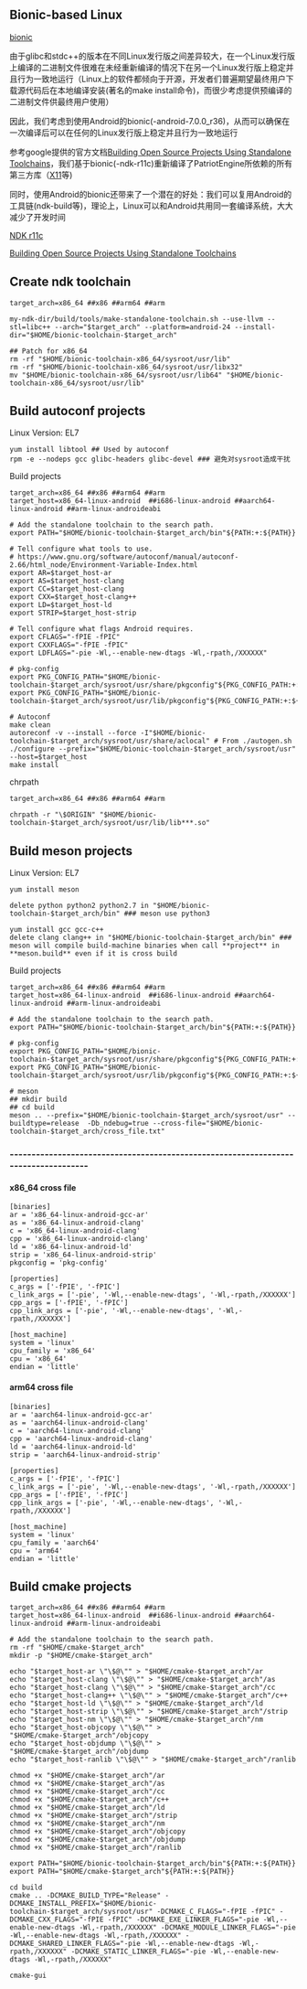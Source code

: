 ## Bionic-based Linux  
[bionic](https://android.googlesource.com/platform/bionic)  

由于glibc和stdc++的版本在不同Linux发行版之间差异较大，在一个Linux发行版上编译的二进制文件很难在未经重新编译的情况下在另一个Linux发行版上稳定并且行为一致地运行（Linux上的软件都倾向于开源，开发者们普遍期望最终用户下载源代码后在本地编译安装(著名的make install命令)，而很少考虑提供预编译的二进制文件供最终用户使用）  

因此，我们考虑到使用Android的bionic(-android-7.0.0_r36)，从而可以确保在一次编译后可以在任何的Linux发行版上稳定并且行为一致地运行  

参考google提供的官方文档[Building Open Source Projects Using Standalone Toolchains](https://developer.android.com/ndk/guides/standalone_toolchain#building_open_source_projects_using_standalone_toolchains)，我们基于bionic(-ndk-r11c)重新编译了PatriotEngine所依赖的所有第三方库（[X11](X11/README.md)等)  

同时，使用Android的bionic还带来了一个潜在的好处：我们可以复用Android的工具链(ndk-build等)，理论上，Linux可以和Android共用同一套编译系统，大大减少了开发时间  

[NDK r11c](https://developer.android.com/ndk/downloads/older_releases)  
  
[Building Open Source Projects Using Standalone Toolchains](https://developer.android.com/ndk/guides/standalone_toolchain#building_open_source_projects_using_standalone_toolchains)  

## Create ndk toolchain  
  
```
target_arch=x86_64 ##x86 ##arm64 ##arm

my-ndk-dir/build/tools/make-standalone-toolchain.sh --use-llvm --stl=libc++ --arch="$target_arch" --platform=android-24 --install-dir="$HOME/bionic-toolchain-$target_arch"

## Patch for x86_64 
rm -rf "$HOME/bionic-toolchain-x86_64/sysroot/usr/lib"
rm -rf "$HOME/bionic-toolchain-x86_64/sysroot/usr/libx32"
mv "$HOME/bionic-toolchain-x86_64/sysroot/usr/lib64" "$HOME/bionic-toolchain-x86_64/sysroot/usr/lib"
```  

## Build autoconf projects

Linux Version: EL7  
```
yum install libtool ## Used by autoconf
rpm -e --nodeps gcc glibc-headers glibc-devel ### 避免对sysroot造成干扰
```

Build projects  
```  
target_arch=x86_64 ##x86 ##arm64 ##arm
target_host=x86_64-linux-android  ##i686-linux-android ##aarch64-linux-android ##arm-linux-androideabi

# Add the standalone toolchain to the search path.
export PATH="$HOME/bionic-toolchain-$target_arch/bin"${PATH:+:${PATH}}

# Tell configure what tools to use.
# https://www.gnu.org/software/autoconf/manual/autoconf-2.66/html_node/Environment-Variable-Index.html
export AR=$target_host-ar
export AS=$target_host-clang
export CC=$target_host-clang
export CXX=$target_host-clang++
export LD=$target_host-ld
export STRIP=$target_host-strip

# Tell configure what flags Android requires.
export CFLAGS="-fPIE -fPIC"
export CXXFLAGS="-fPIE -fPIC"
export LDFLAGS="-pie -Wl,--enable-new-dtags -Wl,-rpath,/XXXXXX"

# pkg-config
export PKG_CONFIG_PATH="$HOME/bionic-toolchain-$target_arch/sysroot/usr/share/pkgconfig"${PKG_CONFIG_PATH:+:${PKG_CONFIG_PATH}}
export PKG_CONFIG_PATH="$HOME/bionic-toolchain-$target_arch/sysroot/usr/lib/pkgconfig"${PKG_CONFIG_PATH:+:${PKG_CONFIG_PATH}}

# Autoconf
make clean
autoreconf -v --install --force -I"$HOME/bionic-toolchain-$target_arch/sysroot/usr/share/aclocal" # From ./autogen.sh
./configure --prefix="$HOME/bionic-toolchain-$target_arch/sysroot/usr" --host=$target_host
make install
```  

chrpath  
```
target_arch=x86_64 ##x86 ##arm64 ##arm

chrpath -r "\$ORIGIN" "$HOME/bionic-toolchain-$target_arch/sysroot/usr/lib/lib***.so"
```

## Build meson projects 

Linux Version: EL7  
```
yum install meson

delete python python2 python2.7 in "$HOME/bionic-toolchain-$target_arch/bin" ### meson use python3

yum install gcc gcc-c++
delete clang clang++ in "$HOME/bionic-toolchain-$target_arch/bin" ### meson will compile build-machine binaries when call **project** in **meson.build** even if it is cross build

```

Build projects  
```  
target_arch=x86_64 ##x86 ##arm64 ##arm
target_host=x86_64-linux-android  ##i686-linux-android ##aarch64-linux-android ##arm-linux-androideabi

# Add the standalone toolchain to the search path.
export PATH="$HOME/bionic-toolchain-$target_arch/bin"${PATH:+:${PATH}}

# pkg-config
export PKG_CONFIG_PATH="$HOME/bionic-toolchain-$target_arch/sysroot/usr/share/pkgconfig"${PKG_CONFIG_PATH:+:${PKG_CONFIG_PATH}}
export PKG_CONFIG_PATH="$HOME/bionic-toolchain-$target_arch/sysroot/usr/lib/pkgconfig"${PKG_CONFIG_PATH:+:${PKG_CONFIG_PATH}}

# meson
## mkdir build
## cd build
meson .. --prefix="$HOME/bionic-toolchain-$target_arch/sysroot/usr" --buildtype=release  -Db_ndebug=true --cross-file="$HOME/bionic-toolchain-$target_arch/cross_file.txt" 
```  

### -----------------------------------------------------------------------------------  

#### x86_64 cross file
```
[binaries]
ar = 'x86_64-linux-android-gcc-ar'
as = 'x86_64-linux-android-clang'
c = 'x86_64-linux-android-clang'
cpp = 'x86_64-linux-android-clang'
ld = 'x86_64-linux-android-ld'
strip = 'x86_64-linux-android-strip'
pkgconfig = 'pkg-config'

[properties]
c_args = ['-fPIE', '-fPIC']
c_link_args = ['-pie', '-Wl,--enable-new-dtags', '-Wl,-rpath,/XXXXXX']
cpp_args = ['-fPIE', '-fPIC']
cpp_link_args = ['-pie', '-Wl,--enable-new-dtags', '-Wl,-rpath,/XXXXXX']

[host_machine]
system = 'linux'
cpu_family = 'x86_64'
cpu = 'x86_64'
endian = 'little'
```

#### arm64 cross file
```
[binaries]
ar = 'aarch64-linux-android-gcc-ar'
as = 'aarch64-linux-android-clang'
c = 'aarch64-linux-android-clang'
cpp = 'aarch64-linux-android-clang'
ld = 'aarch64-linux-android-ld'
strip = 'aarch64-linux-android-strip'

[properties]
c_args = ['-fPIE', '-fPIC']
c_link_args = ['-pie', '-Wl,--enable-new-dtags', '-Wl,-rpath,/XXXXXX']
cpp_args = ['-fPIE', '-fPIC']
cpp_link_args = ['-pie', '-Wl,--enable-new-dtags', '-Wl,-rpath,/XXXXXX']

[host_machine]
system = 'linux'
cpu_family = 'aarch64'
cpu = 'arm64'
endian = 'little'
```

## Build cmake projects 


```  
target_arch=x86_64 ##x86 ##arm64 ##arm
target_host=x86_64-linux-android  ##i686-linux-android ##aarch64-linux-android ##arm-linux-androideabi

# Add the standalone toolchain to the search path.
rm -rf "$HOME/cmake-$target_arch"
mkdir -p "$HOME/cmake-$target_arch"

echo "$target_host-ar \"\$@\"" > "$HOME/cmake-$target_arch"/ar
echo "$target_host-clang \"\$@\"" > "$HOME/cmake-$target_arch"/as
echo "$target_host-clang \"\$@\"" > "$HOME/cmake-$target_arch"/cc
echo "$target_host-clang++ \"\$@\"" > "$HOME/cmake-$target_arch"/c++
echo "$target_host-ld \"\$@\"" > "$HOME/cmake-$target_arch"/ld
echo "$target_host-strip \"\$@\"" > "$HOME/cmake-$target_arch"/strip
echo "$target_host-nm \"\$@\"" > "$HOME/cmake-$target_arch"/nm
echo "$target_host-objcopy \"\$@\"" > "$HOME/cmake-$target_arch"/objcopy
echo "$target_host-objdump \"\$@\"" > "$HOME/cmake-$target_arch"/objdump
echo "$target_host-ranlib \"\$@\"" > "$HOME/cmake-$target_arch"/ranlib

chmod +x "$HOME/cmake-$target_arch"/ar
chmod +x "$HOME/cmake-$target_arch"/as
chmod +x "$HOME/cmake-$target_arch"/cc
chmod +x "$HOME/cmake-$target_arch"/c++
chmod +x "$HOME/cmake-$target_arch"/ld
chmod +x "$HOME/cmake-$target_arch"/strip
chmod +x "$HOME/cmake-$target_arch"/nm
chmod +x "$HOME/cmake-$target_arch"/objcopy
chmod +x "$HOME/cmake-$target_arch"/objdump
chmod +x "$HOME/cmake-$target_arch"/ranlib

export PATH="$HOME/bionic-toolchain-$target_arch/bin"${PATH:+:${PATH}}
export PATH="$HOME/cmake-$target_arch"${PATH:+:${PATH}}

cd build
cmake .. -DCMAKE_BUILD_TYPE="Release" -DCMAKE_INSTALL_PREFIX="$HOME/bionic-toolchain-$target_arch/sysroot/usr" -DCMAKE_C_FLAGS="-fPIE -fPIC" -DCMAKE_CXX_FLAGS="-fPIE -fPIC" -DCMAKE_EXE_LINKER_FLAGS="-pie -Wl,--enable-new-dtags -Wl,-rpath,/XXXXXX" -DCMAKE_MODULE_LINKER_FLAGS="-pie -Wl,--enable-new-dtags -Wl,-rpath,/XXXXXX" -DCMAKE_SHARED_LINKER_FLAGS="-pie -Wl,--enable-new-dtags -Wl,-rpath,/XXXXXX" -DCMAKE_STATIC_LINKER_FLAGS="-pie -Wl,--enable-new-dtags -Wl,-rpath,/XXXXXX"

cmake-gui

```